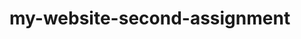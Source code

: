 # my-website-second-assignment
<!DOCTYPE html>
<html lang="en">
<head>
    <meta charset="UTF-8">
    <meta http-equiv="X-UA-Compatible" content="IE=edge">
    <meta name="viewport" content="width=device-width, initial-scale=1.0">
    <title>Assignment</title>
    <style>
    
    .{
      width: 100%;
      height: 100%;
    }
  
  
        .head{
                    display: flex;
                    justify-content: space-between;
                  margin-left: 50px; 
                  
                }
          nav a{
            text-decoration: none;
            color: black;
            justify-content:flex-end;
            margin-right: 50px;
            align-items: center;  
          }
          nav{
            margin-top:25px;  
          }
          .header{
            text-align: center;
            
          }
          .button{
             display: flex;         
            margin-top: 60px;
            justify-content: flex-end;
            margin-left: 200px;
        
            
            
          }
          .button input{
            text-align: center;
            background-color: #FF900E;
            color: aliceblue;
            border: 0;
            border-radius: 5px;
            font-weight: 300;
          }
          .banner{
            width: 1100px;
            height: 500px;
           margin-left: 30px;
           margin-right: 200px ;
           padding: 40px;
          }
          .box{
            border: 0.5px solid black;
            margin: 0, 15px;
            width: 150px;
            height: 100px;
            padding: 10px;
          }
          .main{
            margin-left: 50px;
          }
          .container{
            display: flex;
            justify-content: center;
            justify-content: space-evenly;
            
          }
          .box{
            text-align: center;
            
          }
          .blogs{
            display: flex;
           margin-left: 80px;
           
          }
          .banner-third{
            display: flex;
            margin: 7%;
            height: 600px;
            text-align: left;
            border: 0.5px solid rgb(241, 241, 240);
            
          }
          #article{
            border: 0.5px solid rgb(241, 241, 240);
            margin-top: 5px ;
          }
          .blog{
            margin-left: 50px;
            /* text-align: center;  */
            
          }
          .sub-blog{
            display: grid;
            grid-template-columns: repeat(2,1fr);
            width: ;
            height: ;
          }
          .Feature{
            margin-left: 70px;
            margin-top: 200px;
          }
          .Feature input{
              width: 150px;
              height: 70px;
              background-color: #FF900E;
              color: aliceblue;
              font-weight: 600;
              font-size: large;
              border: none;
              border-radius: 5px;
              
          }
          
         .architect{
           margin-left: 195px;
         }  
         .architect input{
          width: 150px;
          height: 70px;
          margin-right: 30px;
          border: none;
          border-radius: 5px;
          align-items: center;
         }
         #article{
          margin-left: 10px;
         }
         .sub-container{
            text-align: center;
            margin-top: 60px;
          }
          .sub-container ul{
            display: flex;
            justify-content: center;
            justify-content:space-evenly;
          }
          .sub-container li{
            list-style: none;      
          }
          .footer{
            text-align: center;
            margin-top: 50px;
            background-color: antiquewhite;    
           
          }
        
 
    </style>
</head>
<body>
    <header class="head">
      <h2>G3 Architects </h2>
        <nav>
            <a href="">Home</a>
            <a href="">About</a>
            <a href="">Contact us</a>
            <a href="">Login</a>
        </nav>
        </header>
        <div class="header">
            <h1>Brand New <br> Group of Architects  </h1>
        </div>
        <div class="button">
            <input type="button" value="Explore More">
            <p>iations of passages of Lorem Ipsum available, but the majority have suffered alteration in <br> some form, by injected humour, or randomised words which don't look even.</p>
        </div>
        <img class="banner" src="images/banner.png" alt="">

        <div class="blogs">
            <div class="sub-blog">
          <article>
            <img src="images/team1.png" alt="">

          </article>
          <article>
            <img src="images/team2.png" alt="">

          </article>
          <article>
            <img src="images/team3.png" alt="">

          </article>
          <article>
            <img src="images/team4.png" alt="">

          </article>
        </div>
        <div class="Feature">
          <h2> <span style="color:#a59d9d ; font-style: normal; font-family: 'Work Sans';"> Quick list</span> of Our <br> <span style="color: #FF900E;"> Features</span></h2>
          <p>There are many variations of passages of Lorem Ipsum available, <br> but the majority have suffered alteration in some form, by injected <br> humour, or randomised words which don't look even </p>

          <input type="button" value="Explore More">
        </div>

        </div>

          <div class=" banner-third">
        <div class="blog">
            <article>
              <h2>Features you will <br> love & enjoy</h2>
              <p> <small> There are many variations of passages of Lorem Ipsum available, but the  majority have suffered alteration in some form, by injected humour, or <br> randomised words which don't look even.</small> </p>
              </article>
              <article id="article">
                <h3>Dexktop & Mobile Version</h3>
                <p>There are many variations of passages of Lorem Ipsum available, but the majority have suffered alteration in some form, by injected humour, or randomised.........</p>
                </article>
                <article id="article">
                  <h3>Awesome Modern Design</h3>
                  <p>There are many variations of passages of Lorem Ipsum available,  but the majority have suffered alteration in some form, by injected humour, or randomised...........</p>
                  </article>
                  <article id="article">
                  <h3>Super Easy to Edit</h3>
                  <p>There are many variations of passages of Lorem Ipsum available,but the majority have suffered alteration in some form, by injected humour, or randomised...........</p>
                  </article>
                  </div>
              <div class="architect">
              <img src="images/architect.png" alt="" style="height: 500px; width: 500px;">
              <input type="button" value=" 10+Year
Experience" style="background-color: #FF900E; height: 30px, width: 30px; border:none, "> 
            </div>
          </div>
        <section>
            <div class="main">
                <h2>Some Facts</h2>
                <p>There are many variations of passages of Lorem Ipsum available, but <br> the majority have suffered alteration.</p>
            </div>
            <div class="container">
                <div class="box"><img src="images/icons/ribon.png" alt=""><br> <strong>54</strong>  <br> <small> Awards Winnings</small>
            </div>
                <div class="box"><img src="images/icons/projects.png" alt=""><br> <strong>1458</strong>  <br> <small> Project Finished</small>
                    </div>
                <div class="box"><img src="images/icons/customers.png" alt=""><br> <strong>590</strong>  <br> <small> Clients Worked</small>
                   </div>
                <div class="box"><img src="images/icons/email.png" alt=""><br> <strong>22578</strong>  <br> <small> Email Send</small>
                    </div>       
            </div>
        </section>
        <div class="sub-container">
          <h2>Our Sponspors</h2>
          <p> <small> There are many variations of passages of Lorem Ipsum available, but <br> the majority have suffered alteration</small></p>
            <ul>
              <li>
                <img src="images/sponsors/spotify.png" alt="">
              </li>
              <li>
                <img src="images/sponsors/amazon.png" alt="">
              </li>
              <li> <img src="images/sponsors/google.png" alt=""> </li>
              <li> <img src="images/sponsors/telerama.png" alt=""> </li>
              <li> <img src="images/sponsors/figma.png" alt=""> </li>
            </ul>

        </div>

        <footer class="footer">
          <p>All rights reserved copyright@2023 startup landing page design</p>
        </footer>
    
</body>
</html>
